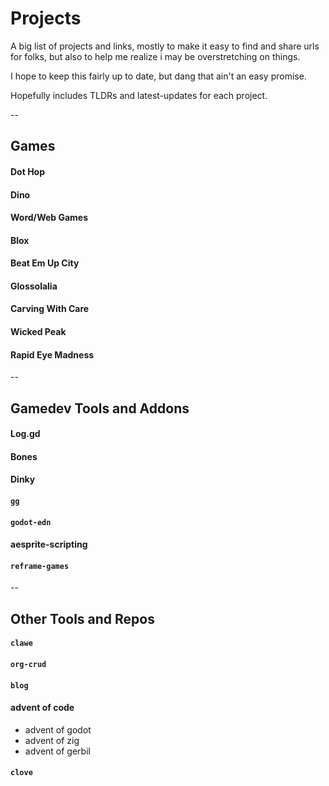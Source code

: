 # Projects

A big list of projects and links, mostly to make it easy to find and share urls
for folks, but also to help me realize i may be overstretching on things.

I hope to keep this fairly up to date, but dang that ain't an easy promise.

Hopefully includes TLDRs and latest-updates for each project.

--

## Games

#### Dot Hop

#### Dino

#### Word/Web Games

#### Blox

#### Beat Em Up City

#### Glossolalia

#### Carving With Care

#### Wicked Peak

#### Rapid Eye Madness

--

## Gamedev Tools and Addons

#### Log.gd

#### Bones

#### Dinky

#### `gg`

#### `godot-edn`

#### aesprite-scripting

#### `reframe-games`

--

## Other Tools and Repos

#### `clawe`

#### `org-crud`

#### `blog`

#### advent of code

- advent of godot
- advent of zig
- advent of gerbil

#### `clove`
